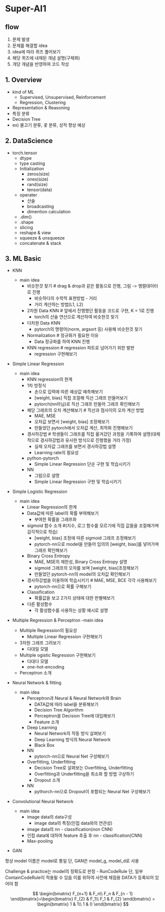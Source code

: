 # Super-AI1
## flow
1. 문제 발생
2. 문제를 해결할 idea 
3. idea에 따라 퀴즈 풀어보기 
4. 해당 퀴즈에 내재된 개념 설명(구체화) 
5. 개당 개념을 반영하여 코드 작성

## 1. Overview
- kind of ML
  - Supervised, Unsupervised, Reinforcement
  - Regression, Clustering
- Representation & Reasoning
- 특징 분류
- Decision Tree
- ex) 물고기 분류, 꽃 분류, 성적 향상 예상

## 2. DataScience
- torch.tensor
  - dtype
  - type casting
  - Initialization
    - zeros(size)
    - ones(size)
    - rand(size)
    - tensor(data)
  - operater
    - 산술
    - broadcasting
    - dimention calculation
  - .dim()
  - .shape
  - slicing
  - reshape & view
  - squeeze & unsqueeze
  - concatenate & stack
		
## 3. ML Basic
- KNN
  - main idea
    - 비슷한것 찾기   # drag & drop과 같은 활동으로 진행, 그림 -> 행렬데이터로 진행
      - 비슷하다의 수학적 표현방법 - 거리
      - 거리 계산하는 방법(L1, L2)
    - 2차원 Data KNN   # 앞에서 진행했던 활동을 코드로 구현, K = 1로 진행
      - torch의 산술 연산으로 계산하여 비슷한것 찾기
    - 다차원 Data KNN  
      - pytorch의 명령어(norm, argsort 등) 사용해 비슷한것 찾기
    - Normalization   # 정규화가 필요한 이유
      - Data 정규화를 하여 KNN 진행
    - KNN regression   # regression 파트로 넘어가기 위한 발판
      - regression 구현해보기
- Simple Linear Regression
  - main idea
    - KNN regression의 한계
    - 1차 방정식
      - 손으로 입력에 따른 예상값 예측해보기
      - [weight, bias] 직접 조절해 직선 그래프 만들어보기
      - pytorch(nn아님)로 직선 그래프 만들어 그래프 확인해보기
    - 해당 그래프의 오차 계산해보기   # 직선과 점사이의 오차 계산 방법
      - MAE, MSE
      - 오차값 보면서 [weight, bias] 조정해보기
      - 만들었던 pytorch에서 오차값 계산, 최적화 진행해보기
    - 경사하강법   # 학생들이 그래프를 직접 옮겨갔던 과정을 기록하여 설명(대체적으로 경사하강법과 유사한 방식으로 진행했을 거라 가정)
      - 실제 오차값 그래프를 보면서 경사하강법 설명
      - Learning rate의 필요성
    - python-pytorch
      - Simple Linear Regression 단순 구현 및 학습시키기
    - NN
      - 그림으로 설명
      - Simple Linear Regression 구현 및 학습시키기
				
- Simple Logistic Regression
  - main idea
    - Linear Regression의 한계
    - Data값에 따른 label의 확률 부여해보기
      - 부여한 확률을 그래프화
    - sigmoid 함수 소개   #(지수, 로그 함수를 모르기에 직접 값들을 조절해가며 감각적으로 학습)
      - [weight, bias] 조정에 따른 sigmoid 그래프 조정해보기
      - pytorch-nn으로 model을 만들어 임의의 [weight, bias]를 넣어가며 그래프 확인해보기
    - Binary Cross Entropy
      - MAE, MSE의 제한성, Binary Cross Entropy 설명
      - sigmoid 그래프의 오차를 보며 [weight, bias]조정해보기
      - 만들었던 pytorch-nn의 model의 오차값 확인해보기
    - 경사하강법을 이용하여 학습시키기   # MAE, MSE, BCE 각각 사용해보기
      - pytorch-nn으로 확률 구해보기
    - Classification
      - 확률값을 보고 2가지 상태에 대한 판별해보기
    - 다른 활성함수
      - 각 활성함수를 사용하는 상황 예시로 설명
		
- Multiple Regression & Perceptron
  -main idea
    - Multiple Regression의 필요성
      - Multiple Linear Regression 구현해보기
    - 3차원 그래프 그려보기
      - 다대일 모델
    - Multiple ogistic Regression 구현해보기
      - 다대다 모델
      - one-hot-encoding
    - Perceptron 소개

	
- Neural Network & fitting
  - main idea
     - Perceptron과 Neural & Neural Network와 Brain
       - DATA값에 따라 label을 분류해보기
       - Decision Tree Algorithm
       - Perceptron을 Decision Tree에 대입해보기
       - Feature 소개
     - Deep Learning
       - Neural Network의 작동 방식 살펴보기
       - Deep Learning 방식의 Neural Network
       - Black Box
     - NN
       - pytorch-nn으로 Neural Net 구성해보기
     - Overfitting, Underfitting
       - Decision Tree로 살펴보는 Overfitting, Underfitting
       - Overfitting과 Underfitting을 최소화 할 방법 구상하기
       - Dropout 소개
     - NN
       - pythorch-nn으로 Dropout이 포함되는 Neural Net 구성해보기
			
			
- Convolutional Neural Network
  - main idea
    - image data의 data구성
      - image data의 특징(인접 data와의 연관성)
    - image data의 nn - classification(non CNN)
    - 인접 data에 대하여 feature 추출 후 nn - classification(CNN)
    - Max-pooling
- GAN


항상 model 이름은 model로 통일
단, GAN은 model_g, model_d로 사용

Challenge & practice는 model의 정확도로 판정 - RunCodeRule
단, 일부 ContainCodeRule이 적용될 수 있음
이를 위하여 사전에 채점용 DATA가 등록되어 있어야 함


$$
\begin{bmatrix} F_{n+1} & F_n\\ F_n & F_{n - 1} \end{bmatrix}=\begin{bmatrix} F_{2} & F_1\\ F_1 & F_{2} \end{bmatrix} = \begin{bmatrix} 1 & 1\\ 1 & 0 \end{bmatrix}
$$
